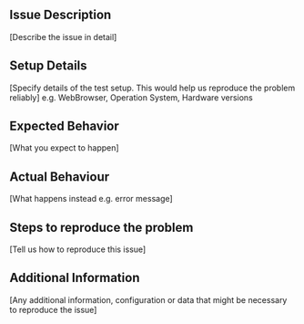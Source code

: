 <!--
Before filing an issue, search for solutions here:
- osmoweb discussions page (https://github.com/wavelet-lab/osmoweb/discussions)
-->

## Issue Description ##
[Describe the issue in detail]

## Setup Details ##
[Specify details of the test setup. This would help us reproduce the problem reliably]
e.g. WebBrowser, Operation System, Hardware versions

## Expected Behavior ##
[What you expect to happen]

## Actual Behaviour ##
[What happens instead e.g. error message]

## Steps to reproduce the problem ##
[Tell us how to reproduce this issue]

## Additional Information ##
[Any additional information, configuration or data that might be necessary to reproduce the issue]

